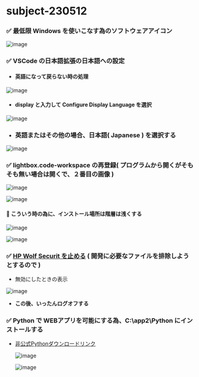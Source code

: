 # subject-230512

### ✅ 最低限 Windows を使いこなす為のソフトウェアアイコン
![image](https://github.com/winofsql/subject-230512/assets/1501327/c4b08d5c-8210-4104-9a2c-34ba0796cc92)


### ✅ VSCode の日本語拡張の日本語への設定
  - #### 英語になって戻らない時の処理

  ![image](https://github.com/winofsql/subject-230512/assets/1501327/1d918235-2cf9-40d0-b263-46bca9b2fc52)

  - #### display と入力して Configure Display Language を選択

  ![image](https://github.com/winofsql/subject-230512/assets/1501327/3f31e9db-4348-4840-8d7c-d460c9943561)

  - ### 英語またはその他の場合、日本語( Japanese ) を選択する

  ![image](https://github.com/winofsql/subject-230512/assets/1501327/51f5467b-f5c4-4adf-8a1c-730e8bd6f18c)

### ✅ lightbox.code-workspace の再登録( プログラムから開くがそもそも無い場合は開くで、２番目の画像 )
![image](https://github.com/winofsql/subject-230512/assets/1501327/fe5239a3-b4b5-4b1a-9c36-645eca88b8eb)

![image](https://github.com/winofsql/subject-230512/assets/1501327/6751f22b-410a-40af-8d4c-bb63e8512c80)

#### 🔴 こういう時の為に、インストール場所は階層は浅くする
![image](https://github.com/winofsql/subject-230512/assets/1501327/ca563090-9f0b-474b-aec4-f23f0ad28b4a)

![image](https://github.com/winofsql/subject-230512/assets/1501327/988b721f-3d8f-4914-95a0-05fc90e0c851)

### ✅ [HP Wolf Securit を止める](https://jp.ext.hp.com/v-ivr/common/software/faq/06/) ( 開発に必要なファイルを排除しようとするので  )

  - 無効にしたときの表示

  ![image](https://github.com/winofsql/subject-230512/assets/1501327/f1935663-677e-4b94-823b-0f820dc06599)

  - **この後、いったんログオフする**

### ✅ Python で WEBアプリを可能にする為、C:\app2\Python にインストールする

- [非公式Pythonダウンロードリンク](https://pythonlinks.python.jp/ja/index.html)

  ![image](https://github.com/winofsql/subject-230512/assets/1501327/bb99d54b-2f3d-4d45-8254-bd5b6685f900)

  ![image](https://github.com/winofsql/subject-230512/assets/1501327/6198cdd6-3871-49a5-912a-c9b1d9b809a8)

